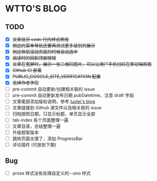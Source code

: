 # WTTO'S BLOG

## TODO

- [x] ~~文章显示 code 行内样式修改~~
- [x] ~~侧边的菜单导航还要再测试更多级别的展示~~
- [x] ~~侧边导航滚动页面的时候自动选中~~
- [x] ~~阅读时的回到顶部按钮~~
- [x] ~~文章在宽屏时，展示一张二维码图片，可以让用户手机扫码在移动端观看~~
- [x] ~~Github CI 部署~~
- [x] ~~PUBLIC_GOOGLE_SITE_VERIFICATION 配置~~
- [x] ~~去掉作者字段~~
- [ ] pre-commit 自动更新/创建相关联的 issue
- [ ] pre-commit 自动更新发布日期 pubDatetime，注意 draft 字段
- [ ] 文章尾部添加版权说明，参考 [luolei's blog](https://luolei.org/what-i-use-chrome-extension-2023#chrome-%E6%8F%92%E4%BB%B6-%E5%BC%80%E5%8F%91%E8%B0%83%E8%AF%95)
- [ ] 文章链接到 Github 源文件以及相关联的 issue
- [ ] 归档按照日期，只显示标题，单页显示全部
- [ ] tab-index 各个页面整理一遍
- [ ] 文章目录，总结整理一遍
- [ ] 升级框架版本
- [ ] 跳转页面太慢了，添加 ProgressBar
- [ ] 评论插件 (可放到下期)

## Bug

- [ ] prose 样式没有处理自定义的--uno 样式

